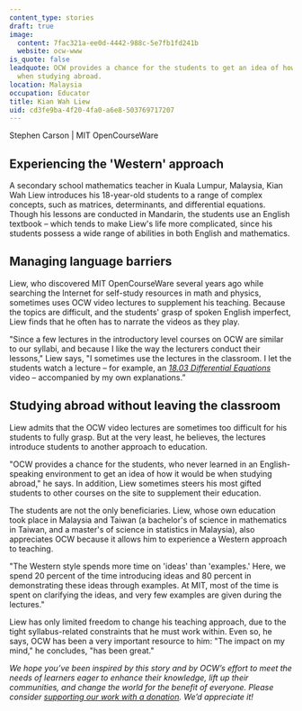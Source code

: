 ```yaml
---
content_type: stories
draft: true
image:
  content: 7fac321a-ee0d-4442-988c-5e7fb1fd241b
  website: ocw-www
is_quote: false
leadquote: OCW provides a chance for the students to get an idea of how it would be
  when studying abroad.
location: Malaysia
occupation: Educator
title: Kian Wah Liew
uid: cd3fe9ba-4f20-4fa0-a6e8-503769717207
---
```

Stephen Carson | MIT OpenCourseWare

## Experiencing the 'Western' approach

A secondary school mathematics teacher in Kuala Lumpur, Malaysia, Kian Wah Liew introduces his 18-year-old students to a range of complex concepts, such as matrices, determinants, and differential equations. Though his lessons are conducted in Mandarin, the students use an English textbook – which tends to make Liew's life more complicated, since his students possess a wide range of abilities in both English and mathematics.

## Managing language barriers

Liew, who discovered MIT OpenCourseWare several years ago while searching the Internet for self-study resources in math and physics, sometimes uses OCW video lectures to supplement his teaching. Because the topics are difficult, and the students' grasp of spoken English imperfect, Liew finds that he often has to narrate the videos as they play.

"Since a few lectures in the introductory level courses on OCW are similar to our syllabi, and because I like the way the lecturers conduct their lessons," Liew says, "I sometimes use the lectures in the classroom. I let the students watch a lecture – for example, an [*18.03 Differential Equations*](/courses/18-03sc-differential-equations-fall-2011) video – accompanied by my own explanations.”

## Studying abroad without leaving the classroom

Liew admits that the OCW video lectures are sometimes too difficult for his students to fully grasp. But at the very least, he believes, the lectures introduce students to another approach to education.

"OCW provides a chance for the students, who never learned in an English-speaking environment to get an idea of how it would be when studying abroad," he says. In addition, Liew sometimes steers his most gifted students to other courses on the site to supplement their education.

The students are not the only beneficiaries. Liew, whose own education took place in Malaysia and Taiwan (a bachelor's of science in mathematics in Taiwan, and a master's of science in statistics in Malaysia), also appreciates OCW because it allows him to experience a Western approach to teaching.

"The Western style spends more time on 'ideas' than 'examples.' Here, we spend 20 percent of the time introducing ideas and 80 percent in demonstrating these ideas through examples. At MIT, most of the time is spent on clarifying the ideas, and very few examples are given during the lectures."

Liew has only limited freedom to change his teaching approach, due to the tight syllabus-related constraints that he must work within. Even so, he says, OCW has been a very important resource to him: "The impact on my mind," he concludes, "has been great."

*We hope you’ve been inspired by this story and by OCW’s effort to meet the needs of learners eager to enhance their knowledge, lift up their communities, and change the world for the benefit of everyone. Please consider* [*supporting our work with a donation*](https://giving.mit.edu/give/to/ocw/?utm_source=site&utm_medium=ocwstories&utm_campaign=donate&utm_content=liew)*. We’d appreciate it!*